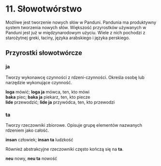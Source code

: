 
# 11. Słowotwórstwo

Możliwe jest tworzenie nowych słów w Panduni. Pandunia ma produktywny system tworzenia nowych słów. Większość przyrostków używanych w Panduni jest już w międzynarodowym użyciu. Wiele z nich pochodzi z starożytnej greki, łaciny, języka arabskiego i języka perskiego.

## Przyrostki słowotwórcze

### ja

Tworzy wykonawcę czynności z rdzeni-czynności. Określa osobę lub narzędzie wykonujące czynność.

**loga** mówić; **loga ja** mówca, ten, kto mówi  
**baka** piec; **baka ja** piekarz, ten, kto piecze  
**lide** przewodzić; **lide ja** przywódca, ten, kto przewodzi

### ta

Tworzy rzeczowniki zbiorowe. Opisuje grupę elementów nazwanych rdzeniem jako całość.

**insan** człowiek; **insan ta** ludzkość

Również abstrakcyjne rzeczowniki często kończą się na **ta**.

**neu** nowy, **neu ta** nowość

